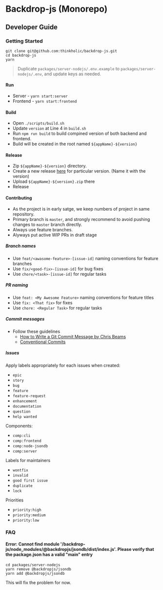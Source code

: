 # Backdrop-js (Monorepo)

## Developer Guide

### Getting Started

```
git clone git@github.com:thinkholic/backdrop-js.git
cd backdrop-js
yarn
```

> Duplicate `packages/server-nodejs/.env.example` to `packages/server-nodejs/.env`, and update keys as needed.

#### Run

- Server - `yarn start:server`
- Frontend - `yarn start:frontend`

#### Build

- Open `./scripts/build.sh`
- Update `version` at Line 4 in `build.sh`
- Run `npm run build` to build compined version of both backend and frontend.
- Build will be created in the root named `${appName}-${version}`

#### Release

- Zip `${appName}-${version}` directory.
- Create a new release [here](https://github.com/thinkholic/backdrop-js/releases/new) for particular version. (Name it with the version)
- Upload `${appName}-${version}.zip` there
- Release

#### Contributing

- As the project is in early satge, we keep numbers of project in same repository.
- Primary branch is `master`, and strongly recommend to avoid pushing changes to `master` branch directly.
- Always use feature branches.
- Alyways put active WIP PRs in draft stage

##### Branch names

- Use `feat/<awasome-feature>-[issue-id]` naming conventions for feature branches
- Use `fix/<good-fix>-[issue-id]` for bug fixes
- Use `chore/<task>-[issue-id]` for regular tasks

##### PR naming

- Use `feat: <My Awesome Feature>` naming conventions for feature titles
- Use `fix: <That fix>` for fixes
- Use `chore: <Regular Task>` for regular tasks

##### Commit messages

- Follow these guidelines
  - [How to Write a Git Commit Message by Chris Beams](https://chris.beams.io/posts/git-commit/)
  - [Conventional Commits](https://www.conventionalcommits.org/en/v1.0.0/)

##### Issues

Apply labels appropriately for each issues when created:

- `epic`
- `story`
- `bug`
- `feature`
- `feature-request`
- `enhancement`
- `documentation`
- `question`
- `help wanted`

Components:

- `comp:cli`
- `comp:frontend`
- `comp:node-jsondb`
- `comp:server`

Labels for maintainers

- `wontfix`
- `invalid`
- `good first issue`
- `duplicate`
- `lock`

Priorities

- `priority:high`
- `priority:medium`
- `priority:low`

### FAQ

#### Error: Cannot find module '<path>/backdrop-js/node_modules/@backdropjs/jsondb/dist/index.js'. Please verify that the package.json has a valid "main" entry

```
cd packages/server-nodejs
yarn remove @backdropjs/jsondb
yarn add @backdropjs/jsondb
```

This will fix the problem for now.
